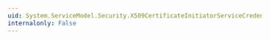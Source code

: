 ```yaml
---
uid: System.ServiceModel.Security.X509CertificateInitiatorServiceCredential
internalonly: False
---
```

